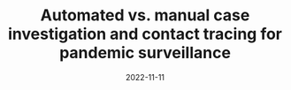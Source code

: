 ---
title: "Automated vs. manual case investigation and contact tracing for pandemic surveillance"
emoji: "📞"
blurb: "Lead author on the first randomized control trial of COVID-19 contact tracing – accepted to The Lancet's subsidiary, eClinicalMedicine."
type: "rp"
tags: ["ci","pl"]
collaborators: ["reglab"]
link: "<a aria-label='Paper' href='https://www.sciencedirect.com/science/article/pii/S2589537022004564'>Paper</a>"
date: "2022-11-11"
prod: true
---